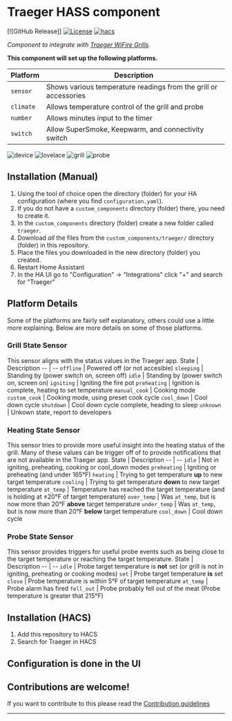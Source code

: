 # Traeger HASS component

[![GitHub Release]]
[![License][license-shield]](LICENSE)
[![hacs][hacsbadge]][hacs]

_Component to integrate with [Traeger WiFire Grills][traeger]._

**This component will set up the following platforms.**

Platform | Description
-- | --
`sensor` | Shows various temperature readings from the grill or accessories
`climate` | Allows temperature control of the grill and probe
`number` | Allows minutes input to the timer
`switch` | Allow SuperSmoke, Keepwarm, and connectivity switch

![device][deviceimg]
![lovelace][lovelaceimg]
![grill][grillimg]
![probe][probeimg]

## Installation (Manual)

1. Using the tool of choice open the directory (folder) for your HA configuration (where you find `configuration.yaml`).
2. If you do not have a `custom_components` directory (folder) there, you need to create it.
3. In the `custom_components` directory (folder) create a new folder called `traeger`.
4. Download _all_ the files from the `custom_components/traeger/` directory (folder) in this repository.
5. Place the files you downloaded in the new directory (folder) you created.
6. Restart Home Assistant
7. In the HA UI go to "Configuration" -> "Integrations" click "+" and search for "Traeger"

## Platform Details
Some of the platforms are fairly self explanatory, others could use a little more explaining. Below are more details on some of those platforms.
### Grill State Sensor
This sensor aligns with the status values in the Traeger app.
State | Description
-- | --
`offline` | Powered off (or not accesible)
`sleeping` | Standing by (power switch on, screen off)
`idle` | Standing by (power switch on, screen on)
`igniting` | Igniting the fire pot
`preheating` | Ignition is complete, heating to set temperature
`manual_cook` | Cooking mode
`custom_cook` | Cooking mode, using preset cook cycle
`cool_down` | Cool down cycle
`shutdown` | Cool down cycle complete, heading to sleep
`unknown` | Unkown state, report to developers

### Heating State Sensor
This sensor tries to provide more useful insight into the heating status of the grill. Many of these values can be trigger off of to provide notifications that are not available in the Traeger app.
State | Description
-- | --
`idle` | Not in igniting, preheating, cooking or cool_down modes
`preheating` | Igniting or preheating (and under 165°F)
`heating` | Trying to get temperature **up** to new target temperature
`cooling` | Trying to get temperature **down** to new target temperature
`at_temp` | Temperature has reached the target temperature (and is holding at ±20°F of target temperature)
`over_temp` | Was `at_temp`, but is now more than 20°F **above** target temperature
`under_temp` | Was `at_temp`, but is now more than 20°F **below** target temperature
`cool_down` | Cool down cycle

### Probe State Sensor
This sensor provides triggers for useful probe events such as being close to the target temperature or reaching the target temperature.
State | Description
-- | --
`idle` | Probe target temperature is **not** set (or grill is not in igniting, preheating or cooking modes)
`set` | Probe target temperature **is** set
`close` | Probe temperature is within 5°F of target temperature
`at_temp` | Probe alarm has fired
`fell_out` | Probe probably fell out of the meat (Probe temperature is greater that 215°F)

## Installation (HACS)

1. Add this repository to HACS
2. Search for Traeger in HACS

## Configuration is done in the UI

<!---->

## Contributions are welcome!

If you want to contribute to this please read the [Contribution guidelines](CONTRIBUTING.md)

***

[traeger]: https://www.traegergrills.com/
[hacs]: https://github.com/custom-components/hacs
[hacsbadge]: https://img.shields.io/badge/HACS-Custom-orange.svg?style=for-the-badge
[deviceimg]: device.png
[lovelaceimg]: lovelace.png
[probeimg]: probe.png
[grillimg]: grill.png
[license-shield]: https://img.shields.io/github/license/custom-components/blueprint.svg?style=for-the-badge
[releases-shield]: https://img.shields.io/github/v/release/sebirdman/hass_traeger.svg?style=for-the-badge
[releases]: https://github.com/sebirdman/hass_traeger/releases



